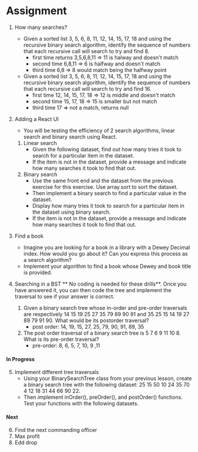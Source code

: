 # Assignment 

1. How many searches?
    - Given a sorted list 3, 5, 6, 8, 11, 12, 14, 15, 17, 18 and using the recursive binary search algorithm, identify the sequence of numbers that each recursive call will search to try and find 8.
        - first time returns 3,5,6,8,11 => 11 is halway and doesn't match
        - second time 6,8,11 => 6 is halfway and doesn't match
        - third time 6,8 => 8 would match being the halfway point
    - Given a sorted list 3, 5, 6, 8, 11, 12, 14, 15, 17, 18 and using the recursive binary search algorithm, identify the sequence of numbers that each recursive call will search to try and find 16.
        - first time 12, 14, 15, 17, 18 => 12 is middle and doesn't match
        - second time 15, 17, 18 => 15 is smaller but not match
        - third time 17 => not a match, returns null
2. Adding a React UI
    - You will be testing the efficiency of 2 search algorithms, linear search and binary search using React.
    1. Linear search
        - Given the following dataset, find out how many tries it took to search for a particular item in the dataset. 
        - If the item is not in the dataset, provide a message and indicate how many searches it took to find that out.
    2. Binary search
        - Use the same front end and the dataset from the previous exercise for this exercise. Use array.sort to sort the dataset. 
        - Then implement a binary search to find a particular value in the dataset. 
        - Display how many tries it took to search for a particular item in the dataset using binary search. 
        - If the item is not in the dataset, provide a message and indicate how many searches it took to find that out.
3. Find a book
    - Imagine you are looking for a book in a library with a Dewey Decimal index. How would you go about it? Can you express this process as a search algorithm? 
    - Implement your algorithm to find a book whose Dewey and book title is provided.
4. Searching in a BST
    ** No coding is needed for these drills**. Once you have answered it, you can then code the tree and implement the traversal to see if your answer is correct.

    1. Given a binary search tree whose in-order and pre-order traversals are respectively 14 15 19 25 27 35 79 89 90 91 and 35 25 15 14 19 27 89 79 91 90. What would be its postorder traversal?
        - post order: 14, 19, 15, 27, 25, 79, 90, 91, 89, 35
    2. The post order traversal of a binary search tree is 5 7 6 9 11 10 8. What is its pre-order traversal?
        - pre-order: 8, 6, 5, 7, 10, 9 ,11

#### In Progress
5. Implement different tree traversals
    - Using your BinarySearchTree class from your previous lesson, create a binary search tree with the following dataset: 25 15 50 10 24 35 70 4 12 18 31 44 66 90 22. 
    - Then implement inOrder(), preOrder(), and postOrder() functions. Test your functions with the following datasets.

#### Next
6. Find the next commanding officer
7. Max profit
8. Edd drop 